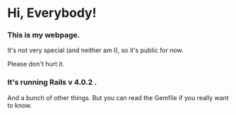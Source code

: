 # Hi, Everybody!

### This is my webpage.

It's not very special (and neither am I),  so it's public for now.

Please don't hurt it.

### It's running Rails v 4.0.2 .

And a bunch of other things. But you can read the Gemfile if you really want to know.